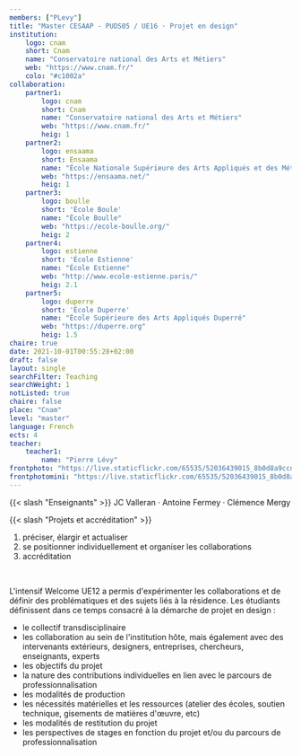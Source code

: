 ```yaml
---
members: ["PLevy"]
title: "Master CESAAP - PUDS05 / UE16 · Projet en design"
institution:
    logo: cnam
    short: Cnam
    name: "Conservatoire national des Arts et Métiers"
    web: "https://www.cnam.fr/"
    colo: "#c1002a"
collaboration:
    partner1:
        logo: cnam
        short: Cnam
        name: "Conservatoire national des Arts et Métiers"
        web: "https://www.cnam.fr/"
        heig: 1
    partner2:
        logo: ensaama
        short: Ensaama
        name: "École Nationale Supérieure des Arts Appliqués et des Métiers d’Art"
        web: "https://ensaama.net/"
        heig: 1
    partner3:
        logo: boulle
        short: 'École Boule'
        name: "École Boulle"
        web: "https://ecole-boulle.org/"
        heig: 2
    partner4:
        logo: estienne
        short: 'École Estienne'
        name: "École Estienne"
        web: "http://www.ecole-estienne.paris/"
        heig: 2.1
    partner5:
        logo: duperre
        short: 'École Duperre'
        name: "École Supérieure des Arts Appliqués Duperré"
        web: "https://duperre.org"
        heig: 1.5
chaire: true
date: 2021-10-01T00:55:28+02:00
draft: false
layout: single
searchFilter: Teaching
searchWeight: 1
notListed: true
chaire: false
place: "Cnam"
level: "master"
language: French
ects: 4
teacher:
    teacher1:
        name: "Pierre Lévy"
frontphoto: "https://live.staticflickr.com/65535/52036439015_8b0d8a9ccd.jpg"
frontphotomini: "https://live.staticflickr.com/65535/52036439015_8b0d8a9ccd_m.jpg"
---
```


{{< slash "Enseignants" >}} JC Valleran · Antoine Fermey · Clémence Mergy

{{< slash "Projets et accréditation" >}}
1. préciser, élargir et actualiser
2. se positionner individuellement et organiser les collaborations
3. accréditation

&nbsp;

L'intensif Welcome UE12 a permis d'expérimenter les collaborations et de définir des problématiques et des sujets liés à la résidence. Les étudiants définissent dans ce temps consacré à la démarche de projet en design :
- le collectif transdisciplinaire
- les collaboration au sein de l'institution hôte, mais également avec des intervenants extérieurs, designers, entreprises, chercheurs, enseignants, experts
- les objectifs du projet
- la nature des contributions individuelles en lien avec le parcours de professionnalisation
- les modalités de production
- les nécessités matérielles et les ressources (atelier des écoles, soutien technique, gisements de matières d'œuvre, etc)
- les modalités de restitution du projet
- les perspectives de stages en fonction du projet et/ou du parcours de professionnalisation
